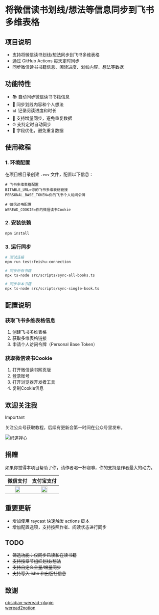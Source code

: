 # 将微信读书划线/想法等信息同步到飞书多维表格

## 项目说明

- 支持将微信读书划线/想法同步到飞书多维表格
- 通过 GitHub Actions 每天定时同步
- 同步微信读书书籍信息、阅读进度、划线内容、想法等数据

## 功能特性

- 📚 自动同步微信读书书籍信息
- 📝 同步划线内容和个人想法
- 📊 记录阅读进度和时长
- 🔄 支持增量同步，避免重复数据
- ⏰ 支持定时自动同步
- 🎯 字段优化，避免重复数据

## 使用教程

### 1. 环境配置

在项目根目录创建 `.env` 文件，配置以下信息：

```env
# 飞书多维表格配置
BITABLE_URL=你的飞书多维表格链接
PERSONAL_BASE_TOKEN=你的飞书个人访问令牌

# 微信读书配置
WEREAD_COOKIE=你的微信读书Cookie
```

### 2. 安装依赖

```bash
npm install
```

### 3. 运行同步

```bash
# 测试连接
npm run test:feishu-connection

# 同步所有书籍
npx ts-node src/scripts/sync-all-books.ts

# 同步单本书籍
npx ts-node src/scripts/sync-single-book.ts
```

## 配置说明

### 获取飞书多维表格信息

1. 创建飞书多维表格
2. 获取多维表格链接
3. 申请个人访问令牌（Personal Base Token）

### 获取微信读书Cookie

1. 打开微信读书网页版
2. 登录账号
3. 打开浏览器开发者工具
4. 复制Cookie信息

## 欢迎关注我

> [!IMPORTANT]  
> 关注公众号获取教程，后续有更新会第一时间在公众号里发布。

![码道禅心](images/码道禅心.png)

## 捐赠

如果你觉得本项目帮助了你，请作者喝一杯咖啡，你的支持是作者最大的动力。

| 微信支付                                                              | 支付宝支付                                                              |
| --------------------------------------------------------------------- | ----------------------------------------------------------------------- |
| <div align="center"><img src="images/微信收款.png" width="50%"></div> | <div align="center"><img src="images/支付宝收款.jpg" width="50%"></div> |

## 重要更新

- 增加使用 raycast 快速触发 actions 脚本
- 增加配置选项，支持按照作者、阅读状态进行同步

## TODO

- ~~筛选功能：仅同步已读和在读书籍~~
- ~~支持按章节组织划线/想法~~
- ~~支持自定义全量/增量同步~~
- ~~支持写入 isbn 和出版社信息~~

## 致谢

[obsidian-weread-plugin](https://github.com/zhaohongxuan/obsidian-weread-plugin)  
[weread2notion](https://github.com/malinkang/weread2notion)
